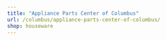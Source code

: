 ```yaml
---
title: "Appliance Parts Center of Columbus"
url: /columbus/appliance-parts-center-of-columbus/
shop: houseware
---
```

